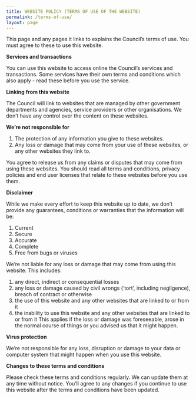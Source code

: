```yaml
---
title: WEBSITE POLICY (TERMS OF USE OF THE WEBSITE)
permalink: /terms-of-use/
layout: page
---
```


This page and any pages it links to explains the Council’s terms of use. You must agree to these to use this website.

**Services and transactions**

You can use this website to access online the Council’s services and transactions. Some services have their own terms and conditions which also apply - read these before you use the service.

**Linking from this website**

The Council will link to websites that are managed by other government departments and agencies, service providers or other organisations. We don’t have any control over the content on these websites.

**We’re not responsible for**


1. The protection of any information you give to these websites. 
2. Any loss or damage that may come from your use of these websites, or any other websites they link to. 

You agree to release us from any claims or disputes that may come from using these websites. You should read all terms and conditions, privacy policies and end user licenses that relate to these websites before you use them.

**Disclaimer**

While we make every effort to keep this website up to date, we don’t provide any guarantees, conditions or warranties that the information will be:
1. Current
2. Secure
3. Accurate
4. Complete
5. Free from bugs or viruses

We’re not liable for any loss or damage that may come from using this website. This includes:

1. any direct, indirect or consequential losses
2. any loss or damage caused by civil wrongs (‘tort’, including negligence), breach of contract or otherwise
3. the use of this website and any other websites that are linked to or from it
4. the inability to use this website and any other websites that are linked to or from it
This applies if the loss or damage was foreseeable, arose in the normal course of things or you advised us that it might happen.

**Virus protection**

We’re not responsible for any loss, disruption or damage to your data or computer system that might happen when you use this website.

**Changes to these terms and conditions**

Please check these terms and conditions regularly. We can update them at any time without notice. You’ll agree to any changes if you continue to use this website after the terms and conditions have been updated.